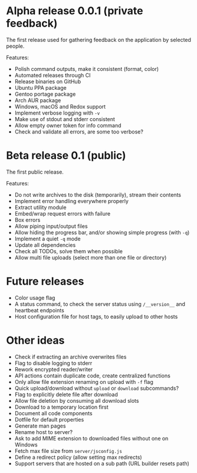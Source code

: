 # Alpha release 0.0.1 (private feedback)
The first release used for gathering feedback on the application by selected
people.

Features:
- Polish command outputs, make it consistent (format, color)
- Automated releases through CI
- Release binaries on GitHub
- Ubuntu PPA package
- Gentoo portage package
- Arch AUR package
- Windows, macOS and Redox support
- Implement verbose logging with `-v`
- Make use of stdout and stderr consistent
- Allow empty owner token for info command
- Check and validate all errors, are some too verbose?

# Beta release 0.1 (public)
The first public release.

Features:
- Do not write archives to the disk (temporarily), stream their contents
- Implement error handling everywhere properly
- Extract utility module
- Embed/wrap request errors with failure
- Box errors
- Allow piping input/output files
- Allow hiding the progress bar, and/or showing simple progress (with `-q`)
- Implement a quiet `-q` mode
- Update all dependencies
- Check all TODOs, solve them when possible
- Allow multi file uploads (select more than one file or directory)

# Future releases
- Color usage flag
- A status command, to check the server status using `/__version__` and
  heartbeat endpoints
- Host configuration file for host tags, to easily upload to other hosts

# Other ideas
- Check if extracting an archive overwrites files 
- Flag to disable logging to stderr
- Rework encrypted reader/writer
- API actions contain duplicate code, create centralized functions
- Only allow file extension renaming on upload with `-f` flag
- Quick upload/download without `upload` or `download` subcommands?
- Flag to explicitly delete file after download
- Allow file deletion by consuming all download slots
- Download to a temporary location first
- Document all code components
- Dotfile for default properties
- Generate man pages
- Rename host to server?
- Ask to add MIME extension to downloaded files without one on Windows
- Fetch max file size from `server/jsconfig.js`
- Define a redirect policy (allow setting max redirects)
- Support servers that are hosted on a sub path (URL builder resets path)
